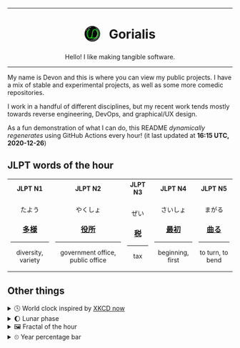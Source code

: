 ***

<h1 align="center">
<sub>
    <img src="readme/resources/avatar.png" height="36">
</sub>
&nbsp;
Gorialis
</h1>
<p align="center">
Hello! I like making tangible software.
</p>

***

My name is Devon and this is where you can view my public projects. I have a mix of stable and experimental projects, as well as some more comedic repositories.

I work in a handful of different disciplines, but my recent work tends mostly towards reverse engineering, DevOps, and graphical/UX design.

As a fun demonstration of what I can do, this README *dynamically regenerates* using GitHub Actions every hour! (it last updated at **16:15 UTC, 2020-12-26**)

<h2>JLPT words of the hour</h2>
<table>
    <tr>
        <th>JLPT N1</th>
        <th>JLPT N2</th>
        <th>JLPT N3</th>
        <th>JLPT N4</th>
        <th>JLPT N5</th>
    </tr>
    <tr>
        <td>
            <p align="center">たよう</p>
            <h3 align="center"><b><a href="https://jisho.org/search/%E5%A4%9A%E6%A7%98">多様</a></b></h3>
            <hr>
            <p align="center">diversity,<wbr> variety</p>
        </td>
        <td>
            <p align="center">やくしょ</p>
            <h3 align="center"><b><a href="https://jisho.org/search/%E5%BD%B9%E6%89%80">役所</a></b></h3>
            <hr>
            <p align="center">government office,<wbr> public office</p>
        </td>
        <td>
            <p align="center">ぜい</p>
            <h3 align="center"><b><a href="https://jisho.org/search/%E7%A8%8E">税</a></b></h3>
            <hr>
            <p align="center">tax</p>
        </td>
        <td>
            <p align="center">さいしょ</p>
            <h3 align="center"><b><a href="https://jisho.org/search/%E6%9C%80%E5%88%9D">最初</a></b></h3>
            <hr>
            <p align="center">beginning,<wbr> first</p>
        </td>
        <td>
            <p align="center">まがる</p>
            <h3 align="center"><b><a href="https://jisho.org/search/%E6%9B%B2%E3%82%8B">曲る</a></b></h3>
            <hr>
            <p align="center">to turn,<wbr> to bend</p>
        </td>
    </tr>
</table>

<h2>Other things</h2>
<details>
<summary>🕓  World clock inspired by <a href="https://xkcd.com/now">XKCD now</a></summary>

> <img src="generated/now.png" width="512">

</details>
<details>
<summary>🌔 Lunar phase</summary>

The moon is approximately 42.67% through its phase (Waxing Gibbous).

</details>
<details>
<summary>&#x1f5bc; Fractal of the hour</summary>

> <img src="generated/fractal.png" width="512">

</details>
<details>
<summary>&#x23f2; Year percentage bar</summary>
<pre><code>2020 [███████████████████▁] 98.55%</code></pre>
</details>
